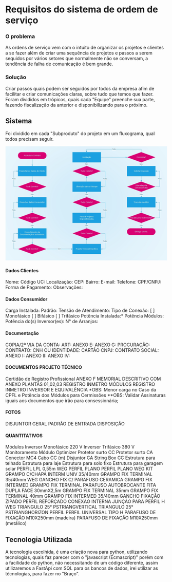 # Requisitos do sistema de ordem de serviço
### O problema
As ordens de serviço vem com o intuito de organizar os projetos e clientes a se fazer além de criar uma sequência de projetos e passos a serem sequidos por vários setores que normalmente não se conversam, a tendência de falha de comunicação é bem grande.

### Solução

Criar passos quais podem ser seguidos por todos da empresa afim de facilitar e criar comunicações claras, sobre tudo que temos que fazer. Foram divididos em trópicos, quais cada "Equipe" preenche sua parte, fazendo fiscalização da anterior e disponibilizando para o próximo.

## Sistema
Foi dividido em cada "Subproduto" do projeto em um fluxograma, qual todos precisam seguir.

![Fluxograma Atividades OS](./FluxogramaAtividadesNovaOS.jpg)

#### Dados Clientes
Nome:
Código UC:
Localização:
CEP:
Bairro:
E-mail:
Telefone:
CPF/CNPJ:
Forma de Pagamento:
Observações:

#### Dados Consumidor
Carga Instalada:
Padrão:
Tensão de Atendimento:
Tipo de Conexão: [   ] Monofásico [    ] Bifásico [  ] Trifásico
Potência Instalada:*
Potência Módulos:
Potência do(s) Inversor(es):
N° de Arranjos:


#### Documentação
COPIA/2ª VIA DA CONTA:
ART:
ANEXO E:
ANEXO G:
PROCURAÇÃO:
CONTRATO:
CNH OU IDENTIDADE:
CARTÃO CNPJ:
CONTRATO SOCIAL:
ANEXO I:
ANEXO II:
ANEXO IV:
 
#### DOCUMENTOS PROJETO TÉCNICO
Certidão de Registro Profissional
ANEXO F
MEMORIAL DESCRITIVO COM ANEXO
PLANTAS 01,02,03
REGISTRO INMETRO MÓDULOS
REGISTRO INMETRO INVERSOR E EQUIVALÊNCIA
*OBS: Menor carga no Caso da CPFL e Potência dos Módulos para Cermissões
**OBS: Validar Assinaturas iguais aos documentos que irão para consessionária;

#### FOTOS
DISJUNTOR GERAL
PADRÃO DE ENTRADA
DISPOSIÇÃO

#### QUANTITATIVOS
Módulos
Inversor Monofásico 220 V
Inversor Trifásico 380 V
Monitoramento
Módulo Optimizer
Protetor surto CC
Protetor surto CA
Conector MC4
Cabo CC (m)
Disjuntor CA
String Box CC
Estrutura para telhado
Estrutura para laje
Estrutura para solo fixo
Estrutura para garagem solar
PERFIL LPL 0,55m WEG
PERFIL PLANO
PERFIL PLANO WEG
KIT GRAMPO C/CHAPA INTERM UNIV 35/40mm
GRAMPO FIX TERMINAL 35/40mm WEG
GANCHO FIX C/ PARAFUSO CERAMICA
GRAMPO FIX INTERMED
GRAMPO FIX TERMINAL
PARAFUSO AUTOBROCANTE
FITA DUPLA FACE 30mmX2,5m
GRAMPO FIX TERMINAL 35mm
GRAMPO FIX TERMINAL 40mm
GRAMPO FIX INTERMED 35/40mm 
GANCHO FIXAÇÃO ZIPADO
PERFIL REFORÇADO 
CONEXAO INTERNA
JUNÇÃO PARA PERFIL H WEG
TRIANGULO 25° PSTRIANGVERTICAL
TRIANGULO 25° PSTRIANGHORIZON
PERFIL 
PERFIL UNIVERSAL TIPO H
PARAFUSO DE FIXAÇÃO M10X250mm (madeira)
PARAFUSO DE FIXAÇÃO M10X250mm (metálico)


## Tecnologia Utilizada
A tecnologia escolhida, é uma criação nova para python, utilizando tecnologias, quais faz parecer com o "javascript (Ecmascript)" porém com a facilidade do python, não necessitando de um código diferente, assim utilizaremos a FastApi com SQL para os bancos de dados, irei utilizar as técnologias, para fazer no "Braço".
